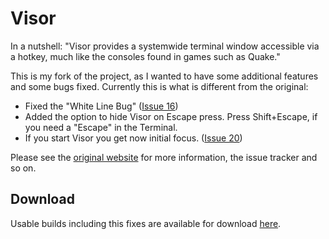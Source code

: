 # Visor

In a nutshell: "Visor provides a systemwide terminal window accessible via a hotkey, much like the consoles found in games such as Quake."

This is my fork of the project, as I wanted to have some additional features and some bugs fixed.  Currently this is what is different from the original:

* Fixed the "White Line Bug" ([Issue 16](http://code.google.com/p/blacktree-visor/issues/detail?id=16))
* Added the option to hide Visor on Escape press.
  Press Shift+Escape, if you need a "Escape" in the Terminal.
* If you start Visor you get now initial focus. ([Issue 20](http://code.google.com/p/blacktree-visor/issues/detail?id=20))

Please see the [original website](http://code.google.com/p/blacktree-visor/) for more information, the issue tracker and so on.


## Download

Usable builds including this fixes are available for download [here](http://pixelshed.net/visor-builds/).
